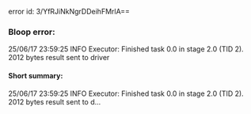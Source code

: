 error id: 3/YfRJiNkNgrDDeihFMrlA==
### Bloop error:

25/06/17 23:59:25 INFO Executor: Finished task 0.0 in stage 2.0 (TID 2). 2012 bytes result sent to driver
#### Short summary: 

25/06/17 23:59:25 INFO Executor: Finished task 0.0 in stage 2.0 (TID 2). 2012 bytes result sent to d...